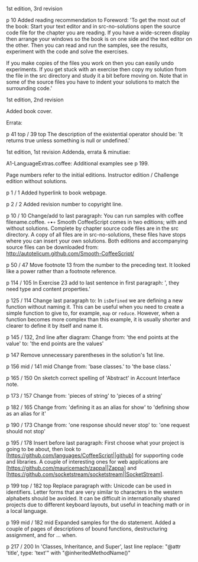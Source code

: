 1st edition, 3rd revision

p 10
Added reading recommendation to Foreword:
'To get the most out of the book: Start your text editor and in src-no-solutions open the source code file for the chapter you are reading. If you have a wide-screen display then arrange your windows so the book is on one side and the text editor on the other. Then you can read and run the samples, see the results, experiment with the code and solve the exercises.

If you make copies of the files you work on then you can easily undo experiments. If you get stuck with an exercise then copy my solution from the file in the src directory and study it a bit before moving on. Note that in some of the source files you have to indent your solutions to match the surrounding code.'


1st edition, 2nd revision

Added book cover.

Errata:

p 41 top / 39 top
The description of the existential operator should be:
'It returns true unless something is null or undefined.'



1st edition, 1st revision
Addenda, errata & minutiae:

A1-LanguageExtras.coffee: Additional examples see p 199.

Page numbers refer to the initial editions.
Instructor edition / Challenge edition without solutions.

p 1 / 1
  Added hyperlink to book webpage.

p 2 / 2
  Added revision number to copyright line.

p 10 / 10
  Change/add to last paragraph:
You can run samples with coffee filename.coffee.
  ◦•◦
Smooth CoffeeScript comes in two editions; with and without solutions. Complete by chapter source code files are in the src directory. A copy of all files are in src-no-solutions, these files have stops where you can insert your own solutions.
Both editions and accompanying source files can be downloaded from:
http://autotelicum.github.com/Smooth-CoffeeScript/

p 50 / 47
  Move footnote 13 from the number to the preceding text. It looked like a power rather than a footnote reference.

p 114 / 105
  In Exercise 23 add to last sentence in first paragraph: ', they need type and content properties.'

p 125 / 114
  Change last paragraph to:
In `isDefined` we are defining a new function without naming it. This can be useful when you need to create a simple function to give to, for example, `map` or `reduce`. However, when a function becomes more complex than this example, it is usually shorter and clearer to define it by itself and name it.

p 145 / 132, 2nd line after diagram:
  Change from: 'the end points at the value' to: 'the end points are the values'

p 147
  Remove unnecessary parentheses in the solution's 1st line.

p 156 mid / 141 mid
  Change from: 'base classes.' to 'the base class.'

p 165 / 150
  On sketch correct spelling of 'Abstract' in Account Interface note.

p 173 / 157
  Change from: 'pieces of string' to 'pieces of a string'

p 182 / 165
  Change from: 'defining it as an alias for show' to 'defining show as an alias for it'

p 190 / 173
  Change from: 'one response should never stop' to: 'one request should not stop'

p 195 / 178
  Insert before last paragraph:
First choose what your project is going to be about, then look to [https://github.com/languages/CoffeeScript||github] for supporting code and libraries. A couple of interesting ones for web applications are [https://github.com/mauricemach/zappa||Zappa] and [https://github.com/socketstream/socketstream||SocketStream].

p 199 top / 182 top
  Replace paragraph with:
Unicode can be used in identifiers. Letter forms that are very similar to characters in the western alphabets should be avoided. It can be difficult in internationally shared projects due to different keyboard layouts, but useful in teaching math or in a local language.

p 199 mid / 182 mid
  Expanded samples for the do statement. Added a couple of pages of descriptions of bound functions, destructuring assignment, and for ... when.

p 217 / 200
  In 'Classes, Inheritance, and Super', last line replace: "@attr 'title', type: 'text'" with "@inheritedMethodName()"

